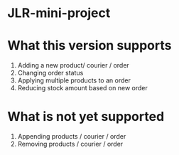 # JLR-mini-project

# What this version supports
1. Adding a new product/ courier / order
2. Changing order status
3. Applying multiple products to an order
4. Reducing stock amount based on new order

# What is not yet supported
1. Appending products / courier / order
2. Removing products / courier / order
